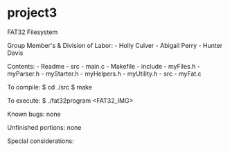 # project3
FAT32 Filesystem

Group Member's & Division of Labor:
	- Holly Culver
	- Abigail Perry
	- Hunter Davis

Contents:
	- Readme
	- src
		- main.c
		- Makefile
		- include
			- myFiles.h
			- myParser.h
			- myStarter.h
			- myHelpers.h
			- myUtility.h
		- src
			- myFat.c

To compile:
	$ cd ./src
	$ make

To execute:
	$ ./fat32program <FAT32_IMG>

Known bugs:
none

Unfinished portions:
none

Special considerations:
